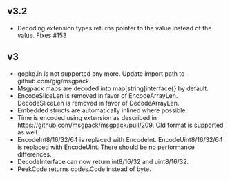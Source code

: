 ## v3.2

- Decoding extension types returns pointer to the value instead of the value. Fixes #153

## v3

- gopkg.in is not supported any more. Update import path to github.com/gig/msgpack.
- Msgpack maps are decoded into map[string]interface{} by default.
- EncodeSliceLen is removed in favor of EncodeArrayLen. DecodeSliceLen is removed in favor of DecodeArrayLen.
- Embedded structs are automatically inlined where possible.
- Time is encoded using extension as described in https://github.com/msgpack/msgpack/pull/209. Old format is supported as well.
- EncodeInt8/16/32/64 is replaced with EncodeInt. EncodeUint8/16/32/64 is replaced with EncodeUint. There should be no performance differences.
- DecodeInterface can now return int8/16/32 and uint8/16/32.
- PeekCode returns codes.Code instead of byte.
